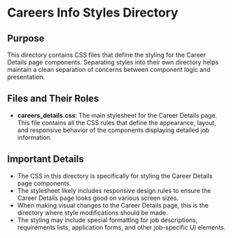 # Careers Info Styles Directory

## Purpose
This directory contains CSS files that define the styling for the Career Details page components. Separating styles into their own directory helps maintain a clean separation of concerns between component logic and presentation.

## Files and Their Roles
- **careers_details.css**: The main stylesheet for the Career Details page. This file contains all the CSS rules that define the appearance, layout, and responsive behavior of the components displaying detailed job information.

## Important Details
- The CSS in this directory is specifically for styling the Career Details page components.
- The stylesheet likely includes responsive design rules to ensure the Career Details page looks good on various screen sizes.
- When making visual changes to the Career Details page, this is the directory where style modifications should be made.
- The styling may include special formatting for job descriptions, requirements lists, application forms, and other job-specific UI elements.